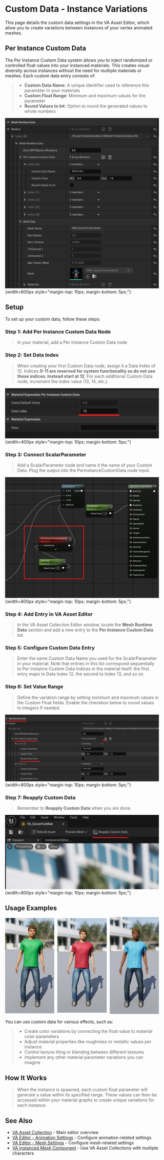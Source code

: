 # Custom Data - Instance Variations

This page details the custom data settings in the VA Asset Editor, which allow you to create variations between instances of your vertex animated meshes.

## Per Instance Custom Data

The Per Instance Custom Data system allows you to inject randomized or controlled float values into your instanced materials. This creates visual diversity across instances without the need for multiple materials or meshes. Each custom data entry consists of:

> - **Custom Data Name**: A unique identifier used to reference this parameter in your materials
> - **Custom Float Range**: Minimum and maximum values for the parameter
> - **Round Values to Int**: Option to round the generated values to whole numbers

![Mesh Runtime Data](assets/vacollect_mesh_runtime.jpg){width=600px style="margin-top: 10px; margin-bottom: 5px;"}

## Setup

To set up your custom data, follow these steps:

### **Step 1: Add Per Instance Custom Data Node**
> In your material, add a Per Instance Custom Data node

### **Step 2: Set Data Index**
> When creating your first Custom Data node, assign it a Data Index of 12. Indices **0-11 are reserved for system functionality so do not use these indices. Instead start at 12**. For each additional Custom Data node, increment the index value (13, 14, etc.).

![Data Index](assets/va_material_dataindex.jpg){width=400px style="margin-top: 10px; margin-bottom: 5px;"}

### **Step 3: Connect ScalarParameter**
> Add a ScalarParameter node and name it the name of your Custom Data. Plug the output into the PerInstanceCustomData node input.

![Per Instance Data Node](assets/va_material_customdatanodes.jpg){width=800px style="margin-top: 10px; margin-bottom: 5px;"}

### **Step 4: Add Entry in VA Asset Editor**
> In the VA Asset Collection Editor window, locate the **Mesh Runtime Data** section and add a new entry to the **Per Instance Custom Data** list.

### **Step 5: Configure Custom Data Entry**
> Enter the same Custom Data Name you used for the ScalarParameter in your material. Note that entries in this list correspond sequentially to Per Instance Custom Data Indices in the material itself: the first entry maps to Data Index 12, the second to Index 13, and so on.

### **Step 6: Set Value Range**
> Define the variation range by setting minimum and maximum values in the Custom Float fields. Enable the checkbox below to round values to integers if needed.

![Per Instance Data](assets/vacollect_custom_entry.jpg){width=800px style="margin-top: 10px; margin-bottom: 5px;"}

### **Step 7: Reapply Custom Data**
> Remember to **Reapply Custom Data** when you are done.

![Reapply Custom Data](assets/va_reapply.jpg){width=800px style="margin-top: 10px; margin-bottom: 5px;"}


## Usage Examples

<div class="image-row" style="display: flex; gap: 10px; justify-content: center; align-items: center;">
  <div style="text-align: center;">
    <img src="../assets/custdata_var01.jpg" alt="Custom Data Variation 1" style="width: 200px; height: auto;">
  </div>
  <div style="text-align: center;">
    <img src="../assets/custdata_var02.jpg" alt="Custom Data Variation 2" style="width: 200px; height: auto;">
  </div>
  <div style="text-align: center;">
    <img src="../assets/custdata_var03.jpg" alt="Custom Data Variation 3" style="width: 200px; height: auto;">
  </div>
</div>

You can use custom data for various effects, such as:

> - Create color variations by connecting the float value to material color parameters
> - Adjust material properties like roughness or metallic values per instance
> - Control texture tiling or blending between different textures
> - Implement any other material parameter variations you can imagine

## How It Works

> When the instance is spawned, each custom float parameter will generate a value within its specified range. These values can then be accessed within your material graphs to create unique variations for each instance.

## See Also

- [VA Asset Collection](va-asset-collection.md) - Main editor overview
- [VA Editor - Animation Settings](va-asset-editor-animation.md) - Configure animation-related settings
- [VA Editor - Mesh Settings](va-asset-editor-mesh.md) - Configure mesh-related settings
- [VA Instanced Mesh Component](vertex-anim-instanced-mesh-component.md) - Use VA Asset Collections with multiple characters
